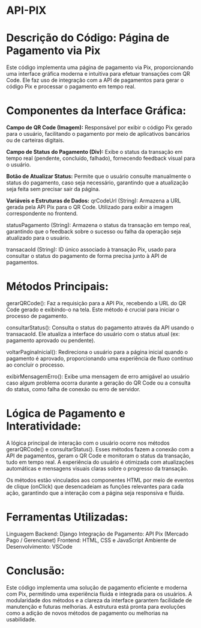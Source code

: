 # API-PIX

# Descrição do Código: Página de Pagamento via Pix
Este código implementa uma página de pagamento via Pix, proporcionando uma interface gráfica moderna e intuitiva para efetuar transações com QR Code. Ele faz uso de integração com a API de pagamentos para gerar o código Pix e processar o pagamento em tempo real.

# Componentes da Interface Gráfica:
**Campo de QR Code (Imagem):**
Responsável por exibir o código Pix gerado para o usuário, facilitando o pagamento por meio de aplicativos bancários ou de carteiras digitais.

**Campo de Status do Pagamento (Div):**
Exibe o status da transação em tempo real (pendente, concluído, falhado), fornecendo feedback visual para o usuário.

**Botão de Atualizar Status:**
Permite que o usuário consulte manualmente o status do pagamento, caso seja necessário, garantindo que a atualização seja feita sem precisar sair da página.

**Variáveis e Estruturas de Dados:**
qrCodeUrl (String):
Armazena a URL gerada pela API Pix para o QR Code. Utilizado para exibir a imagem correspondente no frontend.

statusPagamento (String):
Armazena o status da transação em tempo real, garantindo que o feedback sobre o sucesso ou falha da operação seja atualizado para o usuário.

transacaoId (String):
ID único associado à transação Pix, usado para consultar o status do pagamento de forma precisa junto à API de pagamentos.

# Métodos Principais:
gerarQRCode():
Faz a requisição para a API Pix, recebendo a URL do QR Code gerado e exibindo-o na tela. Este método é crucial para iniciar o processo de pagamento.

consultarStatus():
Consulta o status do pagamento através da API usando o transacaoId. Ele atualiza a interface do usuário com o status atual (ex: pagamento aprovado ou pendente).

voltarPaginaInicial():
Redireciona o usuário para a página inicial quando o pagamento é aprovado, proporcionando uma experiência de fluxo contínuo ao concluir o processo.

exibirMensagemErro():
Exibe uma mensagem de erro amigável ao usuário caso algum problema ocorra durante a geração do QR Code ou a consulta do status, como falha de conexão ou erro de servidor.

# Lógica de Pagamento e Interatividade:
A lógica principal de interação com o usuário ocorre nos métodos gerarQRCode() e consultarStatus(). Esses métodos fazem a conexão com a API de pagamentos, geram o QR Code e monitoram o status da transação, tudo em tempo real. A experiência do usuário é otimizada com atualizações automáticas e mensagens visuais claras sobre o progresso da transação.

Os métodos estão vinculados aos componentes HTML por meio de eventos de clique (onClick) que desencadeiam as funções relevantes para cada ação, garantindo que a interação com a página seja responsiva e fluida.

# Ferramentas Utilizadas:
Linguagem Backend: Django
Integração de Pagamento: API Pix (Mercado Pago / Gerencianet)
Frontend: HTML, CSS e JavaScript
Ambiente de Desenvolvimento: VSCode
# Conclusão:
Este código implementa uma solução de pagamento eficiente e moderna com Pix, permitindo uma experiência fluida e integrada para os usuários. A modularidade dos métodos e a clareza da interface garantem facilidade de manutenção e futuras melhorias. A estrutura está pronta para evoluções como a adição de novos métodos de pagamento ou melhorias na usabilidade.
